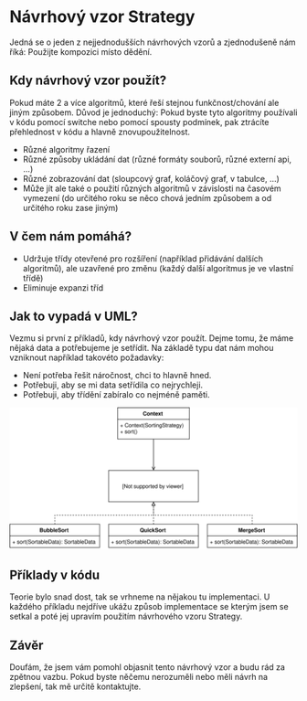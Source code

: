 # Návrhový vzor Strategy
Jedná se o jeden z nejjednodušších návrhových vzorů a zjednodušeně nám říká: Použijte kompozici místo dědění.

## Kdy návrhový vzor použít?
Pokud máte 2 a více algoritmů, které řeší stejnou funkčnost/chování ale jiným způsobem. Důvod je jednoduchý: Pokud byste tyto algoritmy používali v kódu pomocí switche nebo pomocí spousty podmínek, pak ztrácíte přehlednost v kódu a hlavně znovupoužitelnost. 

* Různé algoritmy řazení
* Různé způsoby ukládání dat (různé formáty souborů, různé externí api, ...)
* Různé zobrazování dat (sloupcový graf, koláčový graf, v tabulce, ...)
* Může jít ale také o použití různých algoritmů v závislosti na časovém vymezení (do určitého roku se něco chová jedním způsobem a od určitého roku zase jiným)


## V čem nám pomáhá?

* Udržuje třídy otevřené pro rozšíření (například přidávání dalších algoritmů), ale uzavřené pro změnu (každý další algoritmus je ve vlastní třídě)
* Eliminuje expanzi tříd

## Jak to vypadá v UML?
Vezmu si první z příkladů, kdy návrhový vzor použít. Dejme tomu, že máme nějaká data a potřebujeme je setřídit. Na základě typu dat nám mohou vzniknout například takovéto požadavky:

* Není potřeba řešit náročnost, chci to hlavně hned.
* Potřebuji, aby se mi data setřídila co nejrychleji.
* Potřebuji, aby třídění zabíralo co nejméně paměti.


![SortStrategy UML](images/SortStrategyUML.svg)

## Příklady v kódu
Teorie bylo snad dost, tak se vrhneme na nějakou tu implementaci. U každého příkladu nejdříve ukážu způsob implementace se kterým jsem se setkal a poté jej upravím použitím návrhového vzoru Strategy.


## Závěr
Doufám, že jsem vám pomohl objasnit tento návrhový vzor a budu rád za zpětnou vazbu. Pokud byste něčemu nerozuměli nebo měli návrh na zlepšení, tak mě určitě kontaktujte.